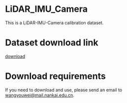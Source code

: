 # LiDAR_IMU_Camera
This is a LiDAR-IMU-Camera calibration dataset.
# Dataset download link
[download](https://mailnankaieducn-my.sharepoint.com/:f:/g/personal/2120220505_mail_nankai_edu_cn/EicMsoYkfhZHkWZ5I6Sf0FkB4c8o28nzi62wX9ndx9Du6A?e=bfBxxr)
# Download requirements
If you need to download and use, please send an email to wangyouwei@mail.nankai.edu.cn.
